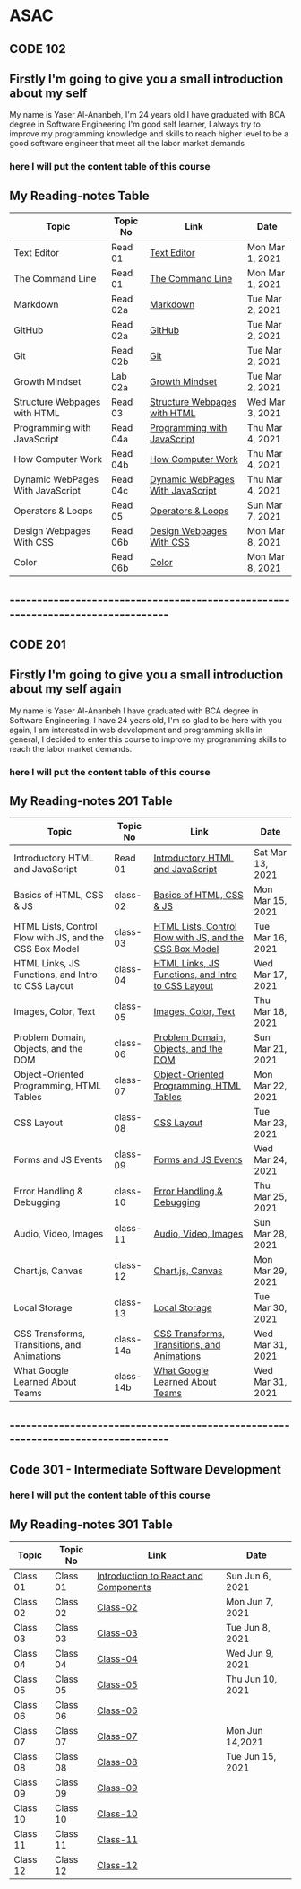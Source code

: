 # ASAC

## CODE 102

## Firstly I'm going to give you a small introduction about my self
  My name is Yaser Al-Ananbeh, I'm 24 years old I have graduated with BCA degree in Software Engineering 
  I'm good self learner, I always try to improve my programming knowledge and skills to reach higher level to be a good software engineer 
  that meet all the labor market demands
  
### here I will put the content table of this course
 
## My Reading-notes Table 
  Topic | Topic No | Link | Date |
  |-----| ---- |---- | -----|
  Text Editor| Read 01 |[Text Editor](https://yaserananbeh.github.io/ASAC/Reading-notes/TextEditor)| Mon Mar 1, 2021
  The Command Line| Read 01 |[The Command Line](https://yaserananbeh.github.io/ASAC/Reading-notes/TheCommandLine)| Mon Mar 1, 2021
  Markdown| Read 02a |[Markdown](https://yaserananbeh.github.io/ASAC/Reading-notes/Markdown)| Tue Mar 2, 2021
  GitHub| Read 02a |[GitHub](https://yaserananbeh.github.io/ASAC/Reading-notes/GitHubPages)| Tue Mar 2, 2021
  Git | Read 02b |[Git](https://yaserananbeh.github.io/ASAC/Reading-notes/Git)| Tue Mar 2, 2021
  Growth Mindset| Lab 02a |[Growth Mindset](https://yaserananbeh.github.io/ASAC/Reading-notes/GrowthMindset)| Tue Mar 2, 2021
  Structure Webpages with HTML| Read 03 |[Structure Webpages with HTML](https://yaserananbeh.github.io/ASAC/Reading-notes/StructureWebpageswithHTML)| Wed Mar 3, 2021
  Programming with JavaScript| Read 04a |[Programming with JavaScript](https://yaserananbeh.github.io/ASAC/Reading-notes/ProgrammingwithJavaScript)| Thu Mar 4, 2021
  How Computer Work| Read 04b |[How Computer Work](https://yaserananbeh.github.io/ASAC/Reading-notes/HowComputerWork)| Thu Mar 4, 2021
  Dynamic WebPages With JavaScript| Read 04c |[Dynamic WebPages With JavaScript](https://yaserananbeh.github.io/ASAC/Reading-notes/DynamicWebPagesWithJavaScript)| Thu Mar 4, 2021	
  Operators & Loops| Read 05 |[Operators & Loops](https://yaserananbeh.github.io/ASAC/Reading-notes/Operators&Loops)| Sun Mar 7, 2021
  Design Webpages With CSS| Read 06b |[Design Webpages With CSS](https://yaserananbeh.github.io/ASAC/Reading-notes/DesignWebpagesWithCSS)| Mon Mar 8, 2021
  Color| Read 06b |[Color](https://yaserananbeh.github.io/ASAC/Reading-notes/Color)| Mon Mar 8, 2021


## --------------------------------------------------------------------------------
## CODE 201

## Firstly I'm going to give you a small introduction about my self again

My name is Yaser Al-Ananbeh I have graduated with BCA degree in Software Engineering, I have 24 years old, I'm so glad to be here with you again, I am interested in web development and programming skills in general, I decided to enter this course to improve my programming skills to reach the labor market demands.

### here I will put the content table of this course
 
## My Reading-notes 201 Table 

  Topic | Topic No | Link | Date |
  |-----| ---- |---- | -----|
  Introductory HTML and JavaScript| Read 01 |[Introductory HTML and JavaScript](https://yaserananbeh.github.io/ASAC/Reading-notes201/IntroductoryHTMLAndJavaScript)| Sat Mar 13, 2021
  Basics of HTML, CSS & JS| class-02 |[Basics of HTML, CSS & JS](https://yaserananbeh.github.io/ASAC/Reading-notes201/class-02)| Mon Mar 15, 2021
  HTML Lists, Control Flow with JS, and the CSS Box Model| class-03 |[HTML Lists, Control Flow with JS, and the CSS Box Model](https://yaserananbeh.github.io/ASAC/Reading-notes201/class-03)| Tue Mar 16, 2021
  HTML Links, JS Functions, and Intro to CSS Layout| class-04 |[HTML Links, JS Functions, and Intro to CSS Layout](https://yaserananbeh.github.io/ASAC/Reading-notes201/class-04)| Wed Mar 17, 2021
  Images, Color, Text| class-05 |[Images, Color, Text](https://yaserananbeh.github.io/ASAC/Reading-notes201/class-05)| Thu Mar 18, 2021
  Problem Domain, Objects, and the DOM| class-06 |[Problem Domain, Objects, and the DOM](https://yaserananbeh.github.io/ASAC/Reading-notes201/class-06)| Sun Mar 21, 2021
  Object-Oriented Programming, HTML Tables| class-07 |[Object-Oriented Programming, HTML Tables](https://yaserananbeh.github.io/ASAC/Reading-notes201/class-07)| Mon Mar 22, 2021
  CSS Layout| class-08 |[CSS Layout](https://yaserananbeh.github.io/ASAC/Reading-notes201/class-08)| Tue Mar 23, 2021
  Forms and JS Events| class-09 |[Forms and JS Events](https://yaserananbeh.github.io/ASAC/Reading-notes201/class-09)| Wed Mar 24, 2021
  Error Handling & Debugging| class-10 |[Error Handling & Debugging](https://yaserananbeh.github.io/ASAC/Reading-notes201/class-10)| Thu Mar 25, 2021
  Audio, Video, Images| class-11 |[Audio, Video, Images](https://yaserananbeh.github.io/ASAC/Reading-notes201/class-11)| Sun Mar 28, 2021	
  Chart.js, Canvas| class-12 |[Chart.js, Canvas](https://yaserananbeh.github.io/ASAC/Reading-notes201/class-12)| Mon Mar 29, 2021	
  Local Storage| class-13 |[Local Storage](https://yaserananbeh.github.io/ASAC/Reading-notes201/class-13)| Tue Mar 30, 2021
  CSS Transforms, Transitions, and Animations| class-14a |[CSS Transforms, Transitions, and Animations](https://yaserananbeh.github.io/ASAC/Reading-notes201/class-14a)| Wed Mar 31, 2021
  What Google Learned About Teams| class-14b |[What Google Learned About Teams](https://yaserananbeh.github.io/ASAC/Reading-notes201/class-14b)| Wed Mar 31, 2021




## --------------------------------------------------------------------------------



## Code 301 - Intermediate Software Development

### here I will put the content table of this course
 
## My Reading-notes 301 Table 

  Topic | Topic No | Link | Date |
  |-----| ---- |---- | -----|
  Class 01| Class 01 |[Introduction to React and Components](https://yaserananbeh.github.io/ASAC/Reading-notes301/Class-01)| Sun Jun 6, 2021		
  Class 02| Class 02 |[Class-02](https://yaserananbeh.github.io/ASAC/Reading-notes301/Class-02)| 	Mon Jun 7, 2021
  Class 03| Class 03 |[Class-03](https://yaserananbeh.github.io/ASAC/Reading-notes301/Class-03)| 	Tue Jun 8, 2021
  Class 04| Class 04 |[Class-04](https://yaserananbeh.github.io/ASAC/Reading-notes301/Class-04)| 	Wed Jun 9, 2021
  Class 05| Class 05 |[Class-05](https://yaserananbeh.github.io/ASAC/Reading-notes301/Class-05)| Thu Jun 10, 2021
  Class 06| Class 06 |[Class-06](https://yaserananbeh.github.io/ASAC/Reading-notes301/Class-06)| 
  Class 07| Class 07 |[Class-07](https://yaserananbeh.github.io/ASAC/Reading-notes301/Class-07)| Mon Jun 14,2021
  Class 08| Class 08 |[Class-08](https://yaserananbeh.github.io/ASAC/Reading-notes301/Class-08)| Tue Jun 15, 2021
  Class 09| Class 09 |[Class-09]()| 
  Class 10| Class 10 |[Class-10]()| 
  Class 11| Class 11 |[Class-11]()| 
  Class 12| Class 12 |[Class-12]()| 
